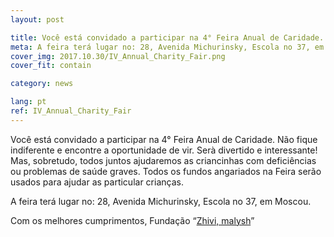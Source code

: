 ```yaml
---
layout: post

title: Você está convidado a participar na 4° Feira Anual de Caridade.
meta: A feira terá lugar no: 28, Avenida Michurinsky, Escola no 37, em Moscou.
cover_img: 2017.10.30/IV_Annual_Charity_Fair.png
cover_fit: contain

category: news

lang: pt
ref: IV_Annual_Charity_Fair
---
```


Você está convidado a participar na 4° Feira Anual de Caridade.
Não fique indiferente e encontre a oportunidade de vir.
Serà divertido e interessante!
Mas, sobretudo, todos juntos ajudaremos as criancinhas com deficiências ou problemas de saúde graves. 
Todos os fundos angariados na Feira  serão usados para ajudar as particular crianças.

A feira terá lugar no: 28, Avenida Michurinsky, Escola no 37, em Moscou.

Com os melhores cumprimentos, Fundação “<a href="https://fondzhivimalysh.ru/" target="_blank">Zhivi, malysh</a>”
